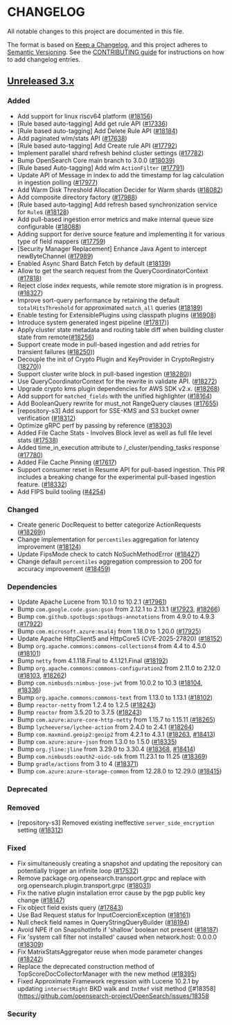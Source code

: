 # CHANGELOG
All notable changes to this project are documented in this file.

The format is based on [Keep a Changelog](https://keepachangelog.com/en/1.0.0/), and this project adheres to [Semantic Versioning](https://semver.org/spec/v2.0.0.html). See the [CONTRIBUTING guide](./CONTRIBUTING.md#Changelog) for instructions on how to add changelog entries.

## [Unreleased 3.x]
### Added
- Add support for linux riscv64 platform ([#18156](https://github.com/opensearch-project/OpenSearch/pull/18156))
- [Rule based auto-tagging] Add get rule API ([#17336](https://github.com/opensearch-project/OpenSearch/pull/17336))
- [Rule based auto-tagging] Add Delete Rule API ([#18184](https://github.com/opensearch-project/OpenSearch/pull/18184))
- Add paginated wlm/stats API ([#17638](https://github.com/opensearch-project/OpenSearch/pull/17638))
- [Rule based auto-tagging] Add Create rule API ([#17792](https://github.com/opensearch-project/OpenSearch/pull/17792))
- Implement parallel shard refresh behind cluster settings ([#17782](https://github.com/opensearch-project/OpenSearch/pull/17782))
- Bump OpenSearch Core main branch to 3.0.0 ([#18039](https://github.com/opensearch-project/OpenSearch/pull/18039))
- [Rule based Auto-tagging] Add wlm `ActionFilter` ([#17791](https://github.com/opensearch-project/OpenSearch/pull/17791))
- Update API of Message in index to add the timestamp for lag calculation in ingestion polling ([#17977](https://github.com/opensearch-project/OpenSearch/pull/17977/))
- Add Warm Disk Threshold Allocation Decider for Warm shards ([#18082](https://github.com/opensearch-project/OpenSearch/pull/18082))
- Add composite directory factory ([#17988](https://github.com/opensearch-project/OpenSearch/pull/17988))
- [Rule based auto-tagging] Add refresh based synchronization service for `Rule`s ([#18128](https://github.com/opensearch-project/OpenSearch/pull/18128))
- Add pull-based ingestion error metrics and make internal queue size configurable ([#18088](https://github.com/opensearch-project/OpenSearch/pull/18088))
- Adding support for derive source feature and implementing it for various type of field mappers ([#17759](https://github.com/opensearch-project/OpenSearch/pull/17759))
- [Security Manager Replacement] Enhance Java Agent to intercept newByteChannel ([#17989](https://github.com/opensearch-project/OpenSearch/pull/17989))
- Enabled Async Shard Batch Fetch by default ([#18139](https://github.com/opensearch-project/OpenSearch/pull/18139))
- Allow to get the search request from the QueryCoordinatorContext ([#17818](https://github.com/opensearch-project/OpenSearch/pull/17818))
- Reject close index requests, while remote store migration is in progress.([#18327](https://github.com/opensearch-project/OpenSearch/pull/18327))
- Improve sort-query performance by retaining the default `totalHitsThreshold` for approximated `match_all` queries ([#18189](https://github.com/opensearch-project/OpenSearch/pull/18189))
- Enable testing for ExtensiblePlugins using classpath plugins ([#16908](https://github.com/opensearch-project/OpenSearch/pull/16908))
- Introduce system generated ingest pipeline ([#17817](https://github.com/opensearch-project/OpenSearch/pull/17817)))
- Apply cluster state metadata and routing table diff when building cluster state from remote([#18256](https://github.com/opensearch-project/OpenSearch/pull/18256))
- Support create mode in pull-based ingestion and add retries for transient failures ([#18250](https://github.com/opensearch-project/OpenSearch/pull/18250)))
- Decouple the init of Crypto Plugin and KeyProvider in CryptoRegistry ([18270](https://github.com/opensearch-project/OpenSearch/pull18270)))
- Support cluster write block in pull-based ingestion ([#18280](https://github.com/opensearch-project/OpenSearch/pull/18280)))
- Use QueryCoordinatorContext for the rewrite in validate API. ([#18272](https://github.com/opensearch-project/OpenSearch/pull/18272))
- Upgrade crypto kms plugin dependencies for AWS SDK v2.x. ([#18268](https://github.com/opensearch-project/OpenSearch/pull/18268))
- Add support for `matched_fields` with the unified highlighter ([#18164](https://github.com/opensearch-project/OpenSearch/issues/18164))
- Add BooleanQuery rewrite for must_not RangeQuery clauses ([#17655](https://github.com/opensearch-project/OpenSearch/pull/17655))
- [repository-s3] Add support for SSE-KMS and S3 bucket owner verification ([#18312](https://github.com/opensearch-project/OpenSearch/pull/18312))
- Optimize gRPC perf by passing by reference ([#18303](https://github.com/opensearch-project/OpenSearch/pull/18303))
- Added File Cache Stats - Involves Block level as well as full file level stats ([#17538](https://github.com/opensearch-project/OpenSearch/issues/17479))
- Added time_in_execution attribute to /_cluster/pending_tasks response ([#17780](https://github.com/opensearch-project/OpenSearch/pull/17780))
- Added File Cache Pinning ([#17617](https://github.com/opensearch-project/OpenSearch/issues/13648))
- Support consumer reset in Resume API for pull-based ingestion. This PR includes a breaking change for the experimental pull-based ingestion feature. ([#18332](https://github.com/opensearch-project/OpenSearch/pull/18332))
- Add FIPS build tooling ([#4254](https://github.com/opensearch-project/security/issues/4254))

### Changed
- Create generic DocRequest to better categorize ActionRequests ([#18269](https://github.com/opensearch-project/OpenSearch/pull/18269)))
- Change implementation for `percentiles` aggregation for latency improvement ([#18124](https://github.com/opensearch-project/OpenSearch/pull/18124))
- Update FipsMode check to catch NoSuchMethodError ([#18427](https://github.com/opensearch-project/OpenSearch/pull/18427))
- Change default `percentiles` aggregation compression to 200 for accuracy improvement ([#18459](https://github.com/opensearch-project/OpenSearch/pull/18459))


### Dependencies
- Update Apache Lucene from 10.1.0 to 10.2.1 ([#17961](https://github.com/opensearch-project/OpenSearch/pull/17961))
- Bump `com.google.code.gson:gson` from 2.12.1 to 2.13.1 ([#17923](https://github.com/opensearch-project/OpenSearch/pull/17923), [#18266](https://github.com/opensearch-project/OpenSearch/pull/18266))
- Bump `com.github.spotbugs:spotbugs-annotations` from 4.9.0 to 4.9.3 ([#17922](https://github.com/opensearch-project/OpenSearch/pull/17922))
- Bump `com.microsoft.azure:msal4j` from 1.18.0 to 1.20.0 ([#17925](https://github.com/opensearch-project/OpenSearch/pull/17925))
- Update Apache HttpClient5 and HttpCore5 (CVE-2025-27820) ([#18152](https://github.com/opensearch-project/OpenSearch/pull/18152))
- Bump `org.apache.commons:commons-collections4` from 4.4 to 4.5.0 ([#18101](https://github.com/opensearch-project/OpenSearch/pull/18101))
- Bump `netty` from 4.1.118.Final to 4.1.121.Final ([#18192](https://github.com/opensearch-project/OpenSearch/pull/18192))
- Bump `org.apache.commons:commons-configuration2` from 2.11.0 to 2.12.0 ([#18103](https://github.com/opensearch-project/OpenSearch/pull/18103), [#18262](https://github.com/opensearch-project/OpenSearch/pull/18262))
- Bump `com.nimbusds:nimbus-jose-jwt` from 10.0.2 to 10.3 ([#18104](https://github.com/opensearch-project/OpenSearch/pull/18104), [#18336](https://github.com/opensearch-project/OpenSearch/pull/18336))
- Bump `org.apache.commons:commons-text` from 1.13.0 to 1.13.1 ([#18102](https://github.com/opensearch-project/OpenSearch/pull/18102))
- Bump `reactor-netty` from 1.2.4 to 1.2.5 ([#18243](https://github.com/opensearch-project/OpenSearch/pull/18243))
- Bump `reactor` from 3.5.20 to 3.7.5 ([#18243](https://github.com/opensearch-project/OpenSearch/pull/18243))
- Bump `com.azure:azure-core-http-netty` from 1.15.7 to 1.15.11 ([#18265](https://github.com/opensearch-project/OpenSearch/pull/18265))
- Bump `lycheeverse/lychee-action` from 2.4.0 to 2.4.1 ([#18264](https://github.com/opensearch-project/OpenSearch/pull/18264))
- Bump `com.maxmind.geoip2:geoip2` from 4.2.1 to 4.3.1 ([#18263](https://github.com/opensearch-project/OpenSearch/pull/18263), [#18413](https://github.com/opensearch-project/OpenSearch/pull/18413))
- Bump `com.azure:azure-json` from 1.3.0 to 1.5.0 ([#18335](https://github.com/opensearch-project/OpenSearch/pull/18335))
- Bump `org.jline:jline` from 3.29.0 to 3.30.4 ([#18368](https://github.com/opensearch-project/OpenSearch/pull/18368), [#18414](https://github.com/opensearch-project/OpenSearch/pull/18414))
- Bump `com.nimbusds:oauth2-oidc-sdk` from 11.23.1 to 11.25 ([#18369](https://github.com/opensearch-project/OpenSearch/pull/18369))
- Bump `gradle/actions` from 3 to 4 ([#18371](https://github.com/opensearch-project/OpenSearch/pull/18371))
- Bump `com.azure:azure-storage-common` from 12.28.0 to 12.29.0 ([#18415](https://github.com/opensearch-project/OpenSearch/pull/18415))

### Deprecated

### Removed
- [repository-s3] Removed existing ineffective `server_side_encryption` setting ([#18312](https://github.com/opensearch-project/OpenSearch/pull/18312))

### Fixed
- Fix simultaneously creating a snapshot and updating the repository can potentially trigger an infinite loop ([#17532](https://github.com/opensearch-project/OpenSearch/pull/17532))
- Remove package org.opensearch.transport.grpc and replace with org.opensearch.plugin.transport.grpc ([#18031](https://github.com/opensearch-project/OpenSearch/pull/18031))
- Fix the native plugin installation error cause by the pgp public key change ([#18147](https://github.com/opensearch-project/OpenSearch/pull/18147))
- Fix object field exists query ([#17843](https://github.com/opensearch-project/OpenSearch/pull/17843))
- Use Bad Request status for InputCoercionException ([#18161](https://github.com/opensearch-project/OpenSearch/pull/18161))
- Null check field names in QueryStringQueryBuilder ([#18194](https://github.com/opensearch-project/OpenSearch/pull/18194))
- Avoid NPE if on SnapshotInfo if 'shallow' boolean not present ([#18187](https://github.com/opensearch-project/OpenSearch/issues/18187))
- Fix 'system call filter not installed' caused when network.host: 0.0.0.0 ([#18309](https://github.com/opensearch-project/OpenSearch/pull/18309))
- Fix MatrixStatsAggregator reuse when mode parameter changes ([#18242](https://github.com/opensearch-project/OpenSearch/issues/18242))
- Replace the deprecated construction method of TopScoreDocCollectorManager with the new method ([#18395](https://github.com/opensearch-project/OpenSearch/pull/18395))
- Fixed Approximate Framework regression with Lucene 10.2.1 by updating `intersectRight` BKD walk and `IntRef` visit method ([#18358](https://github.com/opensearch-project/OpenSearch/issues/18358

### Security

[Unreleased 3.x]: https://github.com/opensearch-project/OpenSearch/compare/3.0...main
